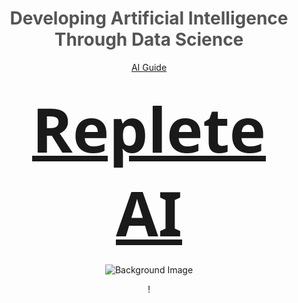 <div align="center">

# <span style="color: #555;">Developing Artificial Intelligence Through Data Science</span>

[AI Guide](https://guide.repleteai.com/)

### <span style="font-family: 'Segoe UI', Tahoma, Geneva, Verdana, sans-serif; font-size: 6em;"><b>[Replete AI](https://repleteai.com/)</b></span>


![Background Image](https://github.com/Kquant03/Kquant03/assets/155934148/3930e225-6c6f-4775-b37e-15f679ee7c19)

<style>
  body {
    background-image: url('https://your-image-url');
    background-size: cover;
    background-position: center;
    background-repeat: no-repeat;
    background-attachment: fixed;
  }
</style>!
